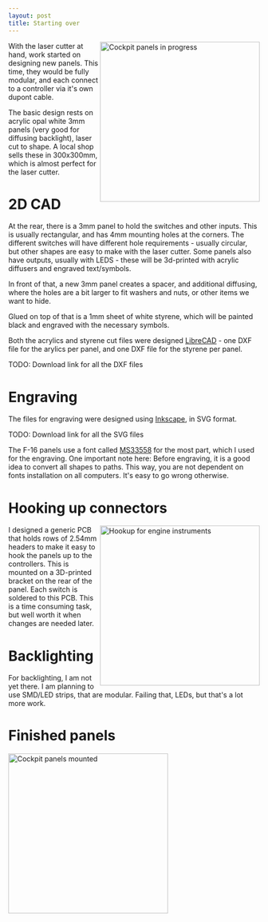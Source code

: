 ```yaml
---
layout: post
title: Starting over
---
```

<a href="/viperpit/images/panels_diff_stages.jpg" border="0"><img align="right" width="320" src="/viperpit/images/panels_diff_stages.jpg" alt="Cockpit panels in progress" /></a>

With the laser cutter at hand, work started on designing new panels. This time, they would be fully modular, and each connect to a controller via it's own dupont cable.

The basic design rests on acrylic opal white 3mm panels (very good for diffusing backlight), laser cut to shape. A local shop sells these in 300x300mm, which is almost perfect for the laser cutter.

# 2D CAD

At the rear, there is a 3mm panel to hold the switches and other inputs. This is usually rectangular, and has 4mm mounting holes at the corners. The different switches will have different hole requirements - usually circular, but other shapes are easy to make with the laser cutter. Some panels also have outputs, usually with LEDS - these will be 3d-printed with acrylic diffusers and engraved text/symbols.

In front of that, a new  3mm panel creates a spacer, and additional diffusing, where the holes are a bit larger to fit washers and nuts, or other items we want to hide.

Glued on top of that is a 1mm sheet of white styrene, which will be painted black and engraved with the necessary symbols.

Both the acrylics and styrene cut files were designed [LibreCAD](https://librecad.org/) - one DXF file for the arylics per panel, and one DXF file for the styrene per panel.

TODO: Download link for all the DXF files

# Engraving

The files for engraving were designed using [Inkscape](https://inkscape.org/), in SVG format.

TODO: Download link for all the SVG files

The F-16 panels use a font called [MS33558](https://www.wfonts.com/font/ms-33558) for the most part, which I used for the engraving. One important note here: Before engraving, it is a good idea to convert all shapes to paths. This way, you are not dependent on fonts installation on all computers. It's easy to go wrong otherwise.

# Hooking up connectors
<a href="/viperpit/images/instr_wiring.jpg" border="0"><img align="right" width="320" src="/viperpit/images/instr_wiring.jpg" alt="Hookup for engine instruments" /></a>

I designed a generic PCB that holds rows of 2.54mm headers to make it easy to hook the panels up to the controllers. This is mounted on a 3D-printed bracket on the rear of the panel. Each switch is soldered to this PCB. This is a time consuming task, but well worth it when changes are needed later.

# Backlighting

For backlighting, I am not yet there. I am planning to use SMD/LED strips, that are modular. Failing that, LEDs, but that's a lot more work.

# Finished panels

<a href="/viperpit/images/panels_ready.jpg" border="0"><img width="320" src="/viperpit/images/panels_ready.jpg" alt="Cockpit panels mounted" /></a>
